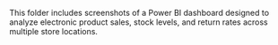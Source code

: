 This folder includes screenshots of a Power BI dashboard designed to analyze electronic product sales, stock levels, and return rates across multiple store locations.
